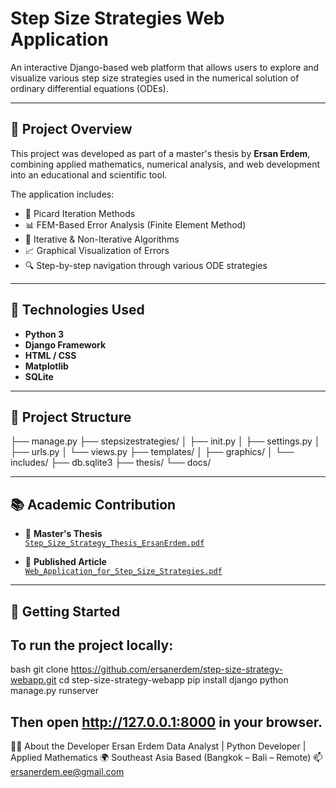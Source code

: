 # Step Size Strategies Web Application

An interactive Django-based web platform that allows users to explore and visualize various step size strategies used in the numerical solution of ordinary differential equations (ODEs).

---

## 📌 Project Overview

This project was developed as part of a master's thesis by **Ersan Erdem**, combining applied mathematics, numerical analysis, and web development into an educational and scientific tool.

The application includes:

- 📐 Picard Iteration Methods  
- 📊 FEM-Based Error Analysis (Finite Element Method)  
- 🔁 Iterative & Non-Iterative Algorithms  
- 📈 Graphical Visualization of Errors  
- 🔍 Step-by-step navigation through various ODE strategies

---

## 🧠 Technologies Used

- **Python 3**
- **Django Framework**
- **HTML / CSS**
- **Matplotlib**
- **SQLite**

---

## 📁 Project Structure

├── manage.py
├── stepsizestrategies/
│ ├── init.py
│ ├── settings.py
│ ├── urls.py
│ └── views.py
├── templates/
│ ├── graphics/
│ └── includes/
├── db.sqlite3
├── thesis/
└── docs/

---

## 📚 Academic Contribution

- 📄 **Master's Thesis**  
  [`Step_Size_Strategy_Thesis_ErsanErdem.pdf`](./thesis/Step_Size_Strategy_Thesis_ErsanErdem.pdf)

- 📰 **Published Article**  
  [`Web_Application_for_Step_Size_Strategies.pdf`](./paper/Web_Application_for_Step_Size_Strategies.pdf)

---

## 🚀 Getting Started

To run the project locally:
---
bash
git clone https://github.com/ersanerdem/step-size-strategy-webapp.git
cd step-size-strategy-webapp
pip install django
python manage.py runserver

Then open http://127.0.0.1:8000 in your browser.
---

👨‍💻 About the Developer
Ersan Erdem
Data Analyst | Python Developer | Applied Mathematics
🌍 Southeast Asia Based (Bangkok – Bali – Remote)
📫 ersanerdem.ee@gmail.com

